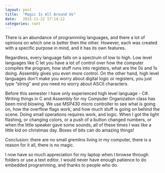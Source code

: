 ```yaml
---
layout: post
title:  "Magic Is All Around Us"
date:   2015-11-22 17:14:12
categories: rant
---
```


There is an abundance of programming languages, and there a lot of opinions on which
one is better then the other. However, each was created with a specific purpose in mind, and it has its own features.

Regardless, every language falls on a spectrum of low to high. Low level languages like C
let you have a lot of control over how the computer compiles the program, how stuff runs
into registers, what are the 0s and 1s doing. Assembly gives you even more control. On the
other hand, high level languages don’t make you worry about digital logic or registers, you
just type “string” and you need no worry about ASCII characters.

Before this semester I have only experienced high level language - C#. Writing things in C and
 Assembly for my Computer Organization class has been mind blowing. We use MSP430 micro controller
 to see what is going on, how the overflow flags work, and how much stuff is going on behind the scene.
 Doing small operations requires work, and logic. When I got the light flashing, or changing colors,
 or a push of a button changed numbers, or when the little speaker gave some sounds, all of these times
 I was like a little kid on christmas day. Boxes of bits can do amazing things!

Conclusion: there are no small gremlins living in my computer, there is a reason for it all, there is no magic.

I now have so much appreciation for my laptop when I browse through folders or use a text editor.
I would never have enough patience to do embedded programming, and thanks to people who do.
